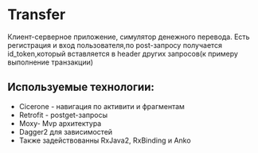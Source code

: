 # Transfer
Клиент-серверное приложение, симулятор денежного перевода.
Есть регистрация и вход пользователя,по post-запросу получается id_token,который вставляется в header других запросов(к примеру выполнение транзакции)
## Используемые технологии:
- Сicerone - навигация по активити и фрагментам
- Retrofit - postget-запросы
- Moxy- Mvp архитектура
- Dagger2 для зависимостей
- Также задействованны RxJava2, RxBinding и Anko
